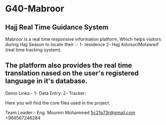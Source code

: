 # G40-Mabroor
Hajj Real Time Guidance System
---------------------
Mabroor is a real time responsive information platform, Which helps visitors during Hajj Season to locate their :-
1- residence
2- Hajj Advisor/Motawwif (real time tracking system).

The platform also provides the real time translation nased on the user's registered language in it's database.
----------------------

Demo Links:-
1- Data Entry:
2- Tracker:



Here you will find the core files used in the project.


Team Leader:-
Eng. Moumin Mohammed
5c21p73r@gmail.com
+966567246284
